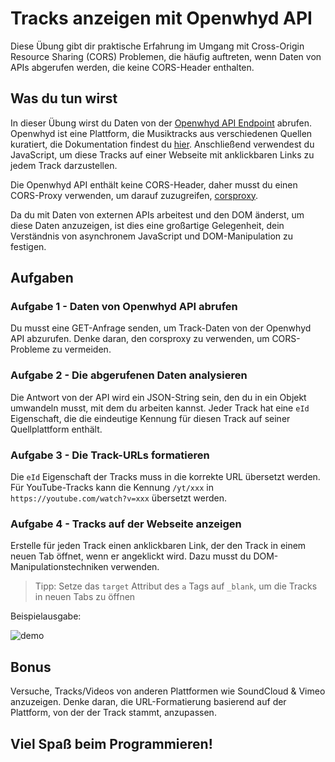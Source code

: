 # Tracks anzeigen mit Openwhyd API

Diese Übung gibt dir praktische Erfahrung im Umgang mit Cross-Origin Resource Sharing (CORS) Problemen, die häufig auftreten, wenn Daten von APIs abgerufen werden, die keine CORS-Header enthalten.

## Was du tun wirst

In dieser Übung wirst du Daten von der [Openwhyd API Endpoint](https://openwhyd.org/hot?format=json) abrufen. Openwhyd ist eine Plattform, die Musiktracks aus verschiedenen Quellen kuratiert, die Dokumentation findest du [hier](https://openwhyd.github.io/openwhyd/API). Anschließend verwendest du JavaScript, um diese Tracks auf einer Webseite mit anklickbaren Links zu jedem Track darzustellen.

Die Openwhyd API enthält keine CORS-Header, daher musst du einen CORS-Proxy verwenden, um darauf zuzugreifen, [corsproxy](https://corsproxy.io/).

Da du mit Daten von externen APIs arbeitest und den DOM änderst, um diese Daten anzuzeigen, ist dies eine großartige Gelegenheit, dein Verständnis von asynchronem JavaScript und DOM-Manipulation zu festigen.

## Aufgaben

### Aufgabe 1 - Daten von Openwhyd API abrufen

Du musst eine GET-Anfrage senden, um Track-Daten von der Openwhyd API abzurufen. Denke daran, den corsproxy zu verwenden, um CORS-Probleme zu vermeiden.

### Aufgabe 2 - Die abgerufenen Daten analysieren

Die Antwort von der API wird ein JSON-String sein, den du in ein Objekt umwandeln musst, mit dem du arbeiten kannst. Jeder Track hat eine `eId` Eigenschaft, die die eindeutige Kennung für diesen Track auf seiner Quellplattform enthält.

### Aufgabe 3 - Die Track-URLs formatieren

Die `eId` Eigenschaft der Tracks muss in die korrekte URL übersetzt werden. Für YouTube-Tracks kann die Kennung `/yt/xxx` in `https://youtube.com/watch?v=xxx` übersetzt werden.

### Aufgabe 4 - Tracks auf der Webseite anzeigen

Erstelle für jeden Track einen anklickbaren Link, der den Track in einem neuen Tab öffnet, wenn er angeklickt wird. Dazu musst du DOM-Manipulationstechniken verwenden.

> Tipp: Setze das `target` Attribut des `a` Tags auf `_blank`, um die Tracks in neuen Tabs zu öffnen

Beispielausgabe:

![demo](./demo.png)

## Bonus

Versuche, Tracks/Videos von anderen Plattformen wie SoundCloud & Vimeo anzuzeigen. Denke daran, die URL-Formatierung basierend auf der Plattform, von der der Track stammt, anzupassen.

## Viel Spaß beim Programmieren!
